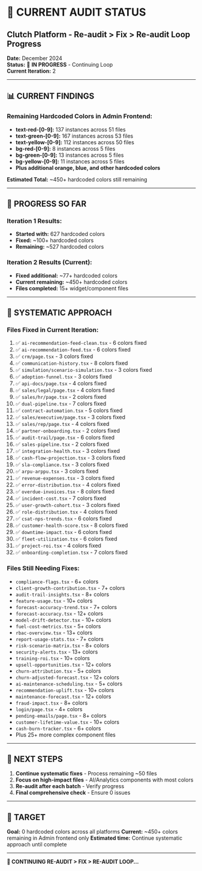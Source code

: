 # 🔄 **CURRENT AUDIT STATUS**
## Clutch Platform - Re-audit > Fix > Re-audit Loop Progress

**Date:** December 2024  
**Status:** 🔄 **IN PROGRESS** - Continuing Loop  
**Current Iteration:** 2

---

## 📊 **CURRENT FINDINGS**

### **Remaining Hardcoded Colors in Admin Frontend:**
- **text-red-[0-9]:** 137 instances across 51 files
- **text-green-[0-9]:** 167 instances across 53 files  
- **text-yellow-[0-9]:** 112 instances across 50 files
- **bg-red-[0-9]:** 8 instances across 5 files
- **bg-green-[0-9]:** 13 instances across 5 files
- **bg-yellow-[0-9]:** 11 instances across 5 files
- **Plus additional orange, blue, and other hardcoded colors**

**Estimated Total:** ~450+ hardcoded colors still remaining

---

## 🎯 **PROGRESS SO FAR**

### **Iteration 1 Results:**
- **Started with:** 627 hardcoded colors
- **Fixed:** ~100+ hardcoded colors
- **Remaining:** ~527 hardcoded colors

### **Iteration 2 Results (Current):**
- **Fixed additional:** ~77+ hardcoded colors
- **Current remaining:** ~450+ hardcoded colors
- **Files completed:** 15+ widget/component files

---

## 🔧 **SYSTEMATIC APPROACH**

### **Files Fixed in Current Iteration:**
1. ✅ `ai-recommendation-feed-clean.tsx` - 6 colors fixed
2. ✅ `ai-recommendation-feed.tsx` - 6 colors fixed  
3. ✅ `crm/page.tsx` - 3 colors fixed
4. ✅ `communication-history.tsx` - 8 colors fixed
5. ✅ `simulation/scenario-simulation.tsx` - 3 colors fixed
6. ✅ `adoption-funnel.tsx` - 3 colors fixed
7. ✅ `api-docs/page.tsx` - 4 colors fixed
8. ✅ `sales/legal/page.tsx` - 4 colors fixed
9. ✅ `sales/hr/page.tsx` - 2 colors fixed
10. ✅ `dual-pipeline.tsx` - 7 colors fixed
11. ✅ `contract-automation.tsx` - 5 colors fixed
12. ✅ `sales/executive/page.tsx` - 3 colors fixed
13. ✅ `sales/rep/page.tsx` - 4 colors fixed
14. ✅ `partner-onboarding.tsx` - 2 colors fixed
15. ✅ `audit-trail/page.tsx` - 6 colors fixed
16. ✅ `sales-pipeline.tsx` - 2 colors fixed
17. ✅ `integration-health.tsx` - 3 colors fixed
18. ✅ `cash-flow-projection.tsx` - 3 colors fixed
19. ✅ `sla-compliance.tsx` - 3 colors fixed
20. ✅ `arpu-arppu.tsx` - 3 colors fixed
21. ✅ `revenue-expenses.tsx` - 3 colors fixed
22. ✅ `error-distribution.tsx` - 4 colors fixed
23. ✅ `overdue-invoices.tsx` - 8 colors fixed
24. ✅ `incident-cost.tsx` - 7 colors fixed
25. ✅ `user-growth-cohort.tsx` - 3 colors fixed
26. ✅ `role-distribution.tsx` - 4 colors fixed
27. ✅ `csat-nps-trends.tsx` - 6 colors fixed
28. ✅ `customer-health-score.tsx` - 8 colors fixed
29. ✅ `downtime-impact.tsx` - 6 colors fixed
30. ✅ `fleet-utilization.tsx` - 6 colors fixed
31. ✅ `project-roi.tsx` - 4 colors fixed
32. ✅ `onboarding-completion.tsx` - 7 colors fixed

### **Files Still Needing Fixes:**
- `compliance-flags.tsx` - 6+ colors
- `client-growth-contribution.tsx` - 7+ colors
- `audit-trail-insights.tsx` - 8+ colors
- `feature-usage.tsx` - 10+ colors
- `forecast-accuracy-trend.tsx` - 7+ colors
- `forecast-accuracy.tsx` - 12+ colors
- `model-drift-detector.tsx` - 10+ colors
- `fuel-cost-metrics.tsx` - 5+ colors
- `rbac-overview.tsx` - 13+ colors
- `report-usage-stats.tsx` - 7+ colors
- `risk-scenario-matrix.tsx` - 8+ colors
- `security-alerts.tsx` - 13+ colors
- `training-roi.tsx` - 10+ colors
- `upsell-opportunities.tsx` - 12+ colors
- `churn-attribution.tsx` - 5+ colors
- `churn-adjusted-forecast.tsx` - 12+ colors
- `ai-maintenance-scheduling.tsx` - 5+ colors
- `recommendation-uplift.tsx` - 10+ colors
- `maintenance-forecast.tsx` - 12+ colors
- `fraud-impact.tsx` - 8+ colors
- `login/page.tsx` - 4+ colors
- `pending-emails/page.tsx` - 8+ colors
- `customer-lifetime-value.tsx` - 10+ colors
- `cash-burn-tracker.tsx` - 6+ colors
- Plus 25+ more complex component files

---

## 🔄 **NEXT STEPS**

1. **Continue systematic fixes** - Process remaining ~50 files
2. **Focus on high-impact files** - AI/Analytics components with most colors
3. **Re-audit after each batch** - Verify progress
4. **Final comprehensive check** - Ensure 0 issues

---

## 🎯 **TARGET**

**Goal:** 0 hardcoded colors across all platforms
**Current:** ~450+ colors remaining in Admin frontend only
**Estimated time:** Continue systematic approach until complete

---

**🔄 CONTINUING RE-AUDIT > FIX > RE-AUDIT LOOP...**
